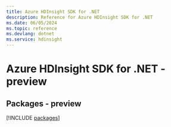 ```yaml
---
title: Azure HDInsight SDK for .NET
description: Reference for Azure HDInsight SDK for .NET
ms.date: 06/05/2024
ms.topic: reference
ms.devlang: dotnet
ms.service: hdinsight
---
```

# Azure HDInsight SDK for .NET - preview
## Packages - preview
[!INCLUDE [packages](hdinsight-index.md)]